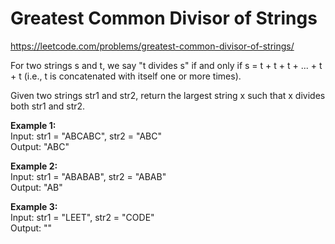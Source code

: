 # Greatest Common Divisor of Strings
https://leetcode.com/problems/greatest-common-divisor-of-strings/

For two strings s and t, we say "t divides s" if and only if s = t + t + t + ... + t + t (i.e., t is concatenated with itself one or more times).

Given two strings str1 and str2, return the largest string x such that x divides both str1 and str2.

<b>Example 1:</b>\
Input: str1 = "ABCABC", str2 = "ABC"\
Output: "ABC"

<b>Example 2:</b>\
Input: str1 = "ABABAB", str2 = "ABAB"\
Output: "AB"

<b>Example 3:</b>\
Input: str1 = "LEET", str2 = "CODE"\
Output: ""